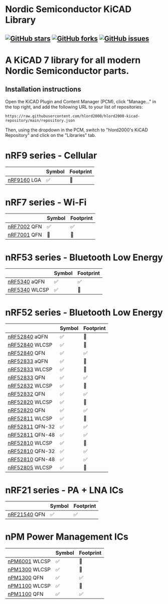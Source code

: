 # Nordic Semiconductor KiCAD Library

[![GitHub stars](https://img.shields.io/github/stars/hlord2000/nordic-lib-kicad)](https://github.com/hlord2000/nordic-lib-kicad/stargazers)
[![GitHub forks](https://img.shields.io/github/forks/hlord2000/nordic-lib-kicad)](https://github.com/hlord2000/nordic-lib-kicad/network)
[![GitHub issues](https://img.shields.io/github/issues/hlord2000/nordic-lib-kicad)](https://github.com/hlord2000/nordic-lib-kicad/issues)
---
# A KiCAD 7 library for all modern Nordic Semiconductor parts.

## Installation instructions

Open the KiCAD Plugin and Content Manager (PCM), click "Manage..." in the top right, and add the following URL to your list of repositories:
```
https://raw.githubusercontent.com/hlord2000/hlord2000-kicad-repository/main/repository.json
```
Then, using the dropdown in the PCM, switch to "hlord2000's KiCAD Repository" and click on the "Libraries" tab.

 # nRF9 series - Cellular

|             | Symbol | Footprint |
|-------------|--------|-----------|
| [nRF9160](https://www.nordicsemi.com/products/nrf9160) LGA | ✅     |  🚧       |

 # nRF7 series - Wi-Fi

|             | Symbol | Footprint |
|-------------|--------|-----------|
| [nRF7002](https://www.nordicsemi.com/products/nrf7002)  QFN | ✅     | ✅        |
| [nRF7001](https://www.nordicsemi.com/products/nrf7001)  QFN | 🚧     | 🚧        |

 # nRF53 series - Bluetooth Low Energy

|               | Symbol | Footprint |
|---------------|--------|-----------|
| [nRF5340](https://www.nordicsemi.com/products/nrf5340)  aQFN  | ✅     | ✅        |
| [nRF5340](https://www.nordicsemi.com/products/nrf5340)  WLCSP | ✅     | 🚧        |

 # nRF52 series - Bluetooth Low Energy

|                | Symbol | Footprint |
|----------------|--------|-----------|
| [nRF52840](https://www.nordicsemi.com/products/nrf52840)  aQFN  | ✅     | 🚧       |
| [nRF52840](https://www.nordicsemi.com/products/nrf52840)  WLCSP | ✅     | 🚧       |
| [nRF52840](https://www.nordicsemi.com/products/nrf52840)  QFN   | ✅     | ✅       |
| [nRF52833](https://www.nordicsemi.com/products/nrf52833)  aQFN  | ✅     | 🚧        |
| [nRF52833](https://www.nordicsemi.com/products/nrf52833)  WLCSP | ✅     | 🚧        |
| [nRF52833](https://www.nordicsemi.com/products/nrf52833)  QFN   | ✅     | ✅        |
| [nRF52832](https://www.nordicsemi.com/products/nrf52832)  WLCSP | ✅     | 🚧        |
| [nRF52832](https://www.nordicsemi.com/products/nrf52832)  QFN   | ✅     | ✅        |
| [nRF52820](https://www.nordicsemi.com/products/nrf52820)  WLCSP | ✅     | 🚧        |
| [nRF52820](https://www.nordicsemi.com/products/nrf52820)  QFN   | ✅     | ✅        |
| [nRF52811](https://www.nordicsemi.com/products/nrf52811)  WLCSP  | ✅     | 🚧        |
| [nRF52811](https://www.nordicsemi.com/products/nrf52811)  QFN-32 | ✅     | ✅        |
| [nRF52811](https://www.nordicsemi.com/products/nrf52811)  QFN-48 | ✅     | ✅        |
| [nRF52810](https://www.nordicsemi.com/products/nrf52810)  WLCSP  | ✅     | 🚧        |
| [nRF52810](https://www.nordicsemi.com/products/nrf52810)  QFN-32 | ✅     | ✅        |
| [nRF52810](https://www.nordicsemi.com/products/nrf52810)  QFN-48 | ✅     | ✅        |
| [nRF52805](https://www.nordicsemi.com/products/nrf52805)  WLCSP | ✅     | 🚧        |

 # nRF21 series - PA + LNA ICs

|              | Symbol | Footprint |
|--------------|--------|-----------|
| [nRF21540](https://www.nordicsemi.com/products/nrf21540)  QFN | ✅     | ✅        |

 # nPM Power Management ICs

|               | Symbol | Footprint |
|---------------|--------|-----------|
| [nPM6001](https://www.nordicsemi.com/products/nPM6001)  WLCSP | ✅     | 🚧        |
| [nPM1300](https://www.nordicsemi.com/products/nPM1300)  WLCSP | ✅     | 🚧        |
| [nPM1300](https://www.nordicsemi.com/products/nPM1300)  QFN   | ✅     | ✅        |
| [nPM1100](https://www.nordicsemi.com/products/nPM1100)  WLCSP | ✅     | 🚧        |
| [nPM1100](https://www.nordicsemi.com/products/nPM1100)  QFN   | ✅     | ✅        |
